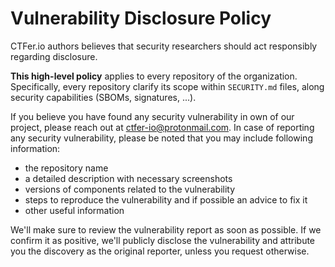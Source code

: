 # Vulnerability Disclosure Policy

CTFer.io authors believes that security researchers should act responsibly regarding disclosure.

**This high-level policy** applies to every repository of the organization.
Specifically, every repository clarify its scope within `SECURITY.md` files, along security capabilities (SBOMs, signatures, ...).

If you believe you have found any security vulnerability in own of our project, please reach out at ctfer-io@protonmail.com.
In case of reporting any security vulnerability, please be noted that you may include following information:
- the repository name
- a detailed description with necessary screenshots
- versions of components related to the vulnerability
- steps to reproduce the vulnerability and if possible an advice to fix it
- other useful information

We'll make sure to review the vulnerability report as soon as possible.
If we confirm it as positive, we'll publicly disclose the vulnerability and attribute you the discovery as the original reporter, unless you request otherwise.

